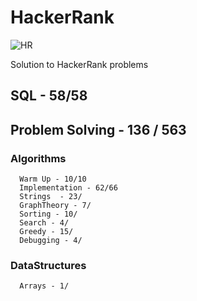 # HackerRank

![HR](https://hrcdn.net/fcore/assets/brand/h_mark_sm-966d2b45e3.svg)

Solution to HackerRank problems

## SQL - 58/58

## Problem Solving - 136 / 563

### Algorithms

      Warm Up - 10/10
      Implementation - 62/66
      Strings  - 23/
      GraphTheory - 7/
      Sorting - 10/
      Search - 4/
      Greedy - 15/
      Debugging - 4/

### DataStructures

      Arrays - 1/
